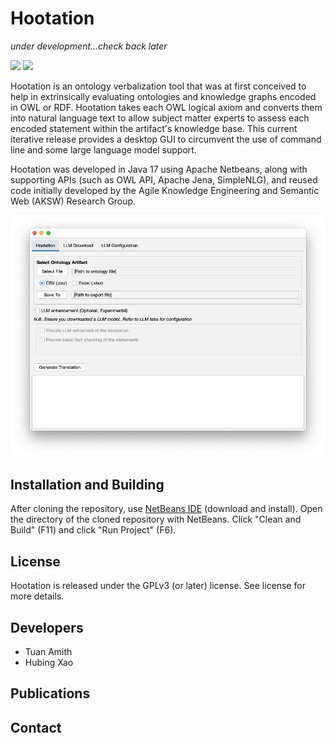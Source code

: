 # Hootation

*under development...check back later*

<img src="https://forthebadge.com/images/badges/made-with-java.svg"/>

<img src="https://img.shields.io/badge/apache%20netbeans-1B6AC6?style=for-the-badge&logo=apache%20netbeans%20IDE&logoColor=white"/>

Hootation is an ontology verbalization tool that was at first conceived to help in extrinsically evaluating ontologies and knowledge graphs encoded in OWL or RDF. Hootation takes each OWL logical axiom and converts them into natural language text to allow subject matter experts to assess each encoded statement within the artifact's knowledge base. This current iterative release provides a desktop GUI to circumvent the use of command line and some large language model support.

Hootation was developed in Java 17 using Apache Netbeans, along with supporting APIs (such as OWL API, Apache Jena, SimpleNLG), and reused code initially developed by the Agile Knowledge Engineering and Semantic Web (AKSW) Research Group. 

![Hootation GUI!](https://raw.githubusercontent.com/ProfTuan/Hootation/refs/heads/master/img/screen-intro.png "Hootation")

## Installation and Building

After cloning the repository, use [NetBeans IDE](https://netbeans.apache.org/front/main/index.html) (download and install). Open the directory of the cloned repository with NetBeans. Click "Clean and Build" (F11) and click "Run Project" (F6).

## License

Hootation is released under the GPLv3 (or later) license. See license for more details.

## Developers

- Tuan Amith
- Hubing Xao

## Publications



## Contact
